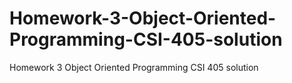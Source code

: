 # Homework-3-Object-Oriented-Programming-CSI-405-solution
Homework 3 Object Oriented Programming CSI 405 solution
